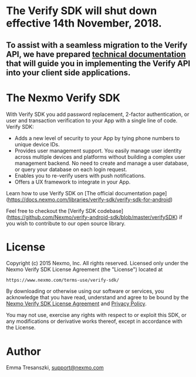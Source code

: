 # The Verify SDK will shut down effective 14th November, 2018. 

## To assist with a seamless migration to the Verify API, we have prepared [technical documentation](https://www.nexmo.com/blog/2018/05/10/nexmo-verify-api-implementation-guide-dr/) that will guide you in implementing the Verify API into your client side applications.

The Nexmo Verify SDK
=======

With Verify SDK you add password replacement, 2-factor authentication, or user and transaction verification to your App with a single line of code.
Verify SDK:
* Adds a new level of security to your App by tying phone numbers to unique device IDs.
* Provides user management support. You easily manage user identity across multiple devices and platforms without building a complex user management backend. No need to create and manage a user database, or query your database on each login request.
* Enables you to re-verify users with push notifications.
* Offers a UX framework to integrate in your App.

Learn how to use Verify SDK on [The official documentation page] (https://docs.nexmo.com/libraries/verify-sdk/verify-sdk-for-android)

Feel free to checkout the [Verify SDK codebase] (https://github.com/Nexmo/verify-android-sdk/blob/master/verifySDK) if you wish to contribute to our open source library.

License
=======

Copyright (c) 2015 Nexmo, Inc.
All rights reserved.
Licensed only under the Nexmo Verify SDK License Agreement (the "License") located at

	https://www.nexmo.com/terms-use/verify-sdk/

By downloading or otherwise using our software or services, you acknowledge
that you have read, understand and agree to be bound by the
[Nexmo Verify SDK License Agreement][1] and [Privacy Policy][2].

You may not use, exercise any rights with respect to or exploit this SDK,
or any modifications or derivative works thereof, except in accordance with the License.

 [1]: https://www.nexmo.com/terms-use/verify-sdk/
 [2]: https://www.nexmo.com/privacy-policy/

Author
=======

Emma Tresanszki, support@nexmo.com

